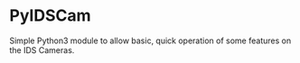 # PyIDSCam
Simple Python3 module to allow basic, quick operation of some features on the IDS Cameras.
